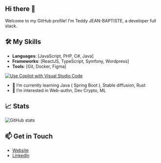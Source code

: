 ## Hi there 👋
Welcome to my GitHub profile! I'm Teddy JEAN-BAPTISTE, a developer full stack.

## 🛠️ My Skills
- **Languages**: [JavaScript, PHP, C#, Java]
- **Frameworks**: [ReactJS, TypeScript, Symfony, Wordpress]
- **Tools**: [Git, Docker, Figma] 

[![Use Copilot with Visual Studio Code](https://img.shields.io/badge/Use%20Copilot%20with-Visual%20Studio%20Code-blue)](https://code.visualstudio.com/)



- 🌱 I’m currently learning Java ( Spring Boot ), Stable diffusion, Rust
- 👀 I’m interested in Web-authn, Dev Crypto, ML
<!--
**shyguy81/shyguy81** is a ✨ _special_ ✨ repository because its `README.md` (this file) appears on your GitHub profile.

Here are some ideas to get you started:

- 🔭 I’m currently working on ...
- 🌱 I’m currently learning ...
- 👯 I’m looking to collaborate on ...
- 🤔 I’m looking for help with ...
- 💬 Ask me about ...
- 📫 How to reach me: ...
- 😄 Pronouns: ...
- ⚡ Fun fact: ...
-->

## 📈 Stats
![GitHub stats](https://github-readme-stats.vercel.app/api?username=shyguy81&show_icons=true&theme=dark)

## 📫 Get in Touch
- [Website](https://teddyjeanbaptiste.dev)
- [LinkedIn](https://www.linkedin.com/in/teddy-jeanbaptiste)
